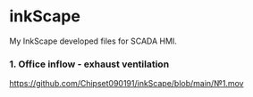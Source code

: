 # inkScape
My InkScape developed files for SCADA HMI.

### 1. Office inflow - exhaust ventilation
https://github.com/Chipset090191/inkScape/blob/main/№1.mov
